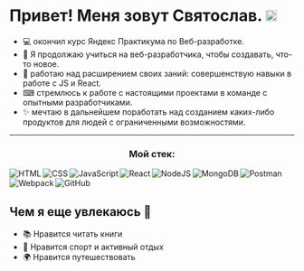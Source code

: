 #  Привет! Меня зовут Святослав. <img src="https://media.giphy.com/media/hvRJCLFzcasrR4ia7z/giphy.gif" width="20px" height="20px">

- 💻 окончил курс Яндекс Практикума по Веб-разработке. 
- 🔎 Я продолжаю учиться на веб-разработчика, чтобы создавать, что-то новое. 
- 💼 работаю над расширением своих заний: совершенствую навыки в работе с JS и React.
- ⌨ стремлюсь к работе с настоящими проектами в команде с опытными разработчиками.
- ✨ мечтаю в дальнейшем поработать над созданием каких-либо продуктов для людей с ограниченными возможностями. 

***
<h3 align="center">Мой стек:</h3>

<img align='left' alt='HTML' src="https://img.shields.io/badge/HTML5-e34f26?style=for-the-badge&logo=HTML5&logoColor=white"/>
<img align='left' alt='CSS' src="https://img.shields.io/badge/CSS3-321011?style=for-the-badge&logo=CSS3&logoColor=white"/>
<img align='left' alt='JavaScript' src="https://img.shields.io/badge/JavaScript-1572b6?style=for-the-badge&logo=CSS3&logoColor=white"/>
<img align='left' alt='React' src="https://img.shields.io/badge/React-8f4d59?style=for-the-badge&logo=React&logoColor=white"/>
<img align='left' alt='NodeJS' src="https://img.shields.io/badge/NodeJS-7da55f?style=for-the-badge&logo=NodeJS&logoColor=white"/>
<img align='left' alt='MongoDB' src="https://img.shields.io/badge/MongoDB-4ea94b?style=for-the-badge&logo=MongoDB&logoColor=white"/>
<img align='left' alt='Postman' src="https://img.shields.io/badge/Postman-ff6c37?style=for-the-badge&logo=Postman&logoColor=white"/>
<img align='left' alt='Webpack' src="https://img.shields.io/badge/Webpack-8dd6f9?style=for-the-badge&logo=Webpack&logoColor=black"/>
</br>
<img alt='GitHub' src="https://img.shields.io/badge/GitHub-323330?style=for-the-badge&logo=GitHub&logoColor=white"/>


## Чем я еще увлекаюсь 🤗

- 📚 Нравится читать книги 
- 🏃 Нравится спорт и активный отдых
- 🌍 Нравится путешествовать
